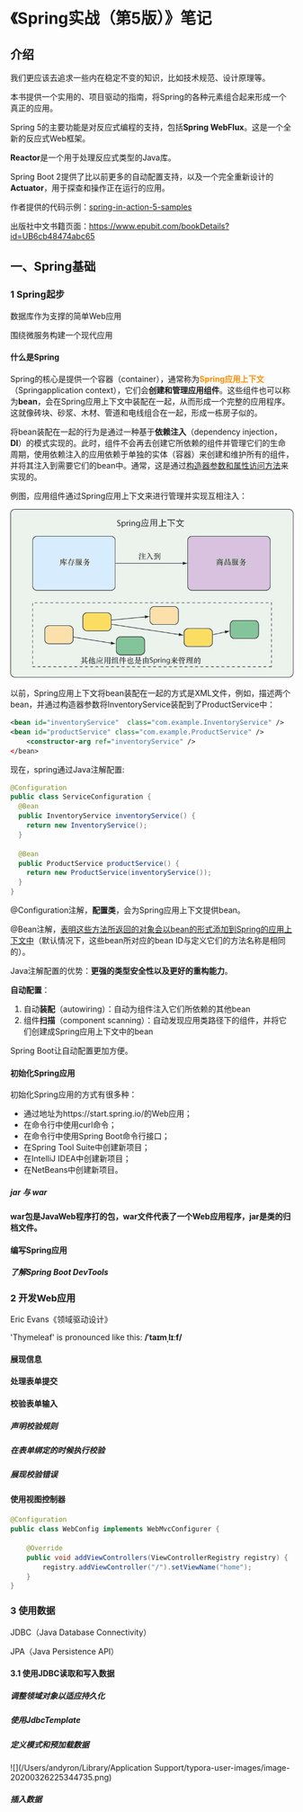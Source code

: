 # 《Spring实战（第5版）》笔记





## 介绍



我们更应该去追求一些内在稳定不变的知识，比如技术规范、设计原理等。



本书提供一个实用的、项目驱动的指南，将Spring的各种元素组合起来形成一个真正的应用。



Spring 5的主要功能是对反应式编程的支持，包括**Spring WebFlux**。这是一个全新的反应式Web框架。

**Reactor**是一个用于处理反应式类型的Java库。

Spring Boot 2提供了比以前更多的自动配置支持，以及一个完全重新设计的**Actuator**，用于探查和操作正在运行的应用。



作者提供的代码示例：[spring-in-action-5-samples](https://github.com/habuma/spring-in-action-5-samples)

出版社中文书籍页面：https://www.epubit.com/bookDetails?id=UB6cb48474abc65

## 一、Spring基础

### 1 Spring起步

数据库作为支撑的简单Web应用

围绕微服务构建一个现代应用

#### 什么是Spring

Spring的核心是提供一个容器（container），通常称为<font color=#FF8C00>**Spring应用上下文**</font>（Springapplication context），它们会**创建和管理应用组件**。这些组件也可以称为**bean**，会在Spring应用上下文中装配在一起，从而形成一个完整的应用程序。这就像砖块、砂浆、木材、管道和电线组合在一起，形成一栋房子似的。

将bean装配在一起的行为是通过一种基于**依赖注入**（dependency injection，**DI**）的模式实现的。此时，组件不会再去创建它所依赖的组件并管理它们的生命周期，使用依赖注入的应用依赖于单独的实体（容器）来创建和维护所有的组件，并将其注入到需要它们的bean中。通常，这是通过<u>构造器参数和属性访问方法</u>来实现的。

例图，应用组件通过Spring应用上下文来进行管理并实现互相注入：

![](../images/learnspring-025.jpg)



以前，Spring应用上下文将bean装配在一起的方式是XML文件，例如，描述两个bean，并通过构造器参数将InventoryService装配到了ProductService中：

```xml
<bean id="inventoryService"￼ class="com.example.InventoryService" />￼
<bean id="productService" class="com.example.ProductService" />￼
	<constructor-arg ref="inventoryService" />￼
</bean>
```

现在，spring通过Java注解配置:

```java
@Configuration￼
public class ServiceConfiguration {
  @Bean
  public InventoryService inventoryService() {
    return new InventoryService();￼
  }￼
  
  @Bean￼ 
  public ProductService productService() {￼
    return new ProductService(inventoryService());
  }
}
```

@Configuration注解，**配置类**，会为Spring应用上下文提供bean。

@Bean注解，<u>表明这些方法所返回的对象会以bean的形式添加到Spring的应用上下文中</u>（默认情况下，这些bean所对应的bean ID与定义它们的方法名称是相同的）。

Java注解配置的优势：**更强的类型安全性以及更好的重构能力**。

**自动配置**：

1. 自动**装配**（autowiring）：自动为组件注入它们所依赖的其他bean
2. 组件**扫描**（component scanning）：自动发现应用类路径下的组件，并将它们创建成Spring应用上下文中的bean

Spring Boot让自动配置更加方便。



#### 初始化Spring应用

初始化Spring应用的方式有很多种：

- 通过地址为https://start.spring.io/的Web应用；
- 在命令行中使用curl命令；
- 在命令行中使用Spring Boot命令行接口；
- 在Spring Tool Suite中创建新项目；
- 在IntelliJ IDEA中创建新项目；
- 在NetBeans中创建新项目。



##### jar 与 war

**war包是JavaWeb程序打的包，war文件代表了一个Web应用程序，jar是类的归档文件。**



#### 编写Spring应用



##### 了解Spring Boot DevTools



### 2 开发Web应用

Eric Evans《领域驱动设计》

 'Thymeleaf' is pronounced like this: **/ˈtaɪmˌlɪːf/**

#### 展现信息



#### 处理表单提交



#### 校验表单输入

##### 声明校验规则



##### 在表单绑定的时候执行校验



##### 展现校验错误



#### 使用视图控制器

```java
@Configuration
public class WebConfig implements WebMvcConfigurer {

    @Override
    public void addViewControllers(ViewControllerRegistry registry) {
        registry.addViewController("/").setViewName("home");
    }
}
```



### 3 使用数据

JDBC（Java Database Connectivity）

JPA（Java Persistence API）



#### 3.1 使用JDBC读取和写入数据



##### 调整领域对象以适应持久化



##### 使用JdbcTemplate



##### 定义模式和预加载数据

![](/Users/andyron/Library/Application Support/typora-user-images/image-20200326225344735.png)



##### 插入数据





